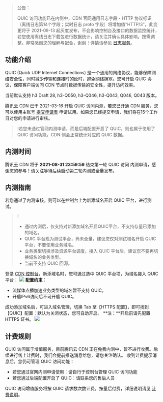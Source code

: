 <blockquote class="d-mod-alarm">
              <div class="d-mod-title d-alarm-title">
                <i class="d-icon-alarm"></i>公告：
              </div>
               <p>QUIC 访问功能已在内侧中，CDN 官网通用日志字段 - HTTP 协议标识（离线日志第14个字段；实时日志 proto 字段）将增加值“HTTP/3”，此变更将于 2021-09-13 起灰度发布，不会影响控制台及接口的数据监控统计，若您使用离线日志下载包进行数据统计，请关注并确认具体影响，按需调整。非常感谢您的理解与配合，谢谢！详情请参见 <a href="https://cloud.tencent.com/document/product/228/42136">日志服务</a>。</p>
            </blockquote>



## 功能介绍

QUIC (Quick UDP Internet Connections) 是一个通用的网络协议，能够保障网络安全性，同时减少传输和连接时的延时，避免网络拥塞。您可开启 QUIC 协议，保障客户端访问 CDN 节点时数据传输的安全性，提升访问效率。

当前默认支持 h3 Draft 28, h3-Q050, h3-Q046, h3-Q043, Q046, Q043 版本。

腾讯云 CDN 已于 2021-03-16 开启 QUIC 访问内测，若您已开通 CDN 服务，您可以使用主账号 [提交申请表](https://cloud.tencent.com/apply/p/2j0i34wqyw8) 申请试用。如果您已经提交申请，我们将在15个工作日对您的申请进行审核。

>!若您未通过官网内测申请，而是后端配置开启了 QUIC，则也属于使用了 QUIC 访问功能，CDN 侧会正常统计对应的 QUIC 数据。

## 内测时间
腾讯云 CDN 将于 **2021-08-31 23:59:59** 结束第一轮 QUIC 访问 内测申请，感谢您的参与！请关注等待后续启动第二轮内测或全量发布。


## 内测指南

若您通过了内测审核，则可以在控制台上为新添域名开启 QUIC 平台，进行测试。
>!
>- 通过内测后，仅支持对新添加域名开启QUIC平台，不支持存量已添加的域名。
>- QUIC 平台现为测试平台，尚未全量，建议您仅对测试域名开启 QUIC 平台，不要使用业务域名。
>- 业务类型切换涉及资源平台调度，接入 QUIC 平台后，建议您不要再切换域名的业务类型。
>- 当前不支持 QUIC 回源。


登录 [CDN 控制台](https://console.cloud.tencent.com/cdn)，新添域名时，您可通过选中 QUIC 平台项，为域名接入 QUIC 平台：
![](https://main.qcloudimg.com/raw/cb7d9ab0a9026574363f7308047c04c6.png)
**配置约束：**

- 流媒体点播加速业务类型的域名暂不支持 QUIC。
- 开启IPv6访问后不可开启 QUIC。


成功添加域名后，可进入域名管理，切换 Tab 至【HTTPS 配置】，即可找到【QUIC】配置：默认为关闭状态，您可自助开启。
**注：**开启前请先配置 HTTPS 证书。
![](https://main.qcloudimg.com/raw/b90da5a37968a594ed9c81768fb72ab5.png)



## 计费规则

QUIC 访问属于增值服务，目前腾讯云 CDN 正在免费内测中，暂不进行收费。后续进行线上计费时，我们会提前推送消息给您，请您关注确认。
收到计费提示消息后，您仍可管理 QUIC 访问功能：
- 若您通过官网内测申请使用：请自行于控制台管理 QUIC 访问功能
- 若您通过后端配置开启了 QUIC：请联系您的售后人员

QUIC 访问增值服务将按 QUIC 请求数次数计费，按量后付费，详细说明请见 [计费说明](https://cloud.tencent.com/document/product/228/2949)。
